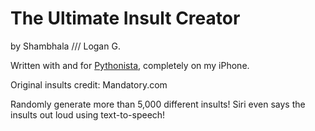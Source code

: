 The Ultimate Insult Creator
===========================
by Shambhala  ///  Logan G.

Written with and for [Pythonista](http://omz-software.com/pythonista/), completely on my iPhone. 

Original insults credit: Mandatory.com 

Randomly generate more than 5,000 different insults! Siri even says the insults out loud using text-to-speech!
